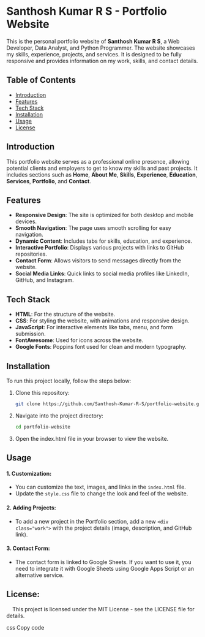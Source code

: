 # Santhosh Kumar R S - Portfolio Website

This is the personal portfolio website of **Santhosh Kumar R S**, a Web Developer, Data Analyst, and Python Programmer. The website showcases my skills, experience, projects, and services. It is designed to be fully responsive and provides information on my work, skills, and contact details.

## Table of Contents

- [Introduction](#introduction)
- [Features](#features)
- [Tech Stack](#tech-stack)
- [Installation](#installation)
- [Usage](#usage)
- [License](#license)

## Introduction

This portfolio website serves as a professional online presence, allowing potential clients and employers to get to know my skills and past projects. It includes sections such as **Home**, **About Me**, **Skills**, **Experience**, **Education**, **Services**, **Portfolio**, and **Contact**.

## Features

- **Responsive Design**: The site is optimized for both desktop and mobile devices.
- **Smooth Navigation**: The page uses smooth scrolling for easy navigation.
- **Dynamic Content**: Includes tabs for skills, education, and experience.
- **Interactive Portfolio**: Displays various projects with links to GitHub repositories.
- **Contact Form**: Allows visitors to send messages directly from the website.
- **Social Media Links**: Quick links to social media profiles like LinkedIn, GitHub, and Instagram.

## Tech Stack

- **HTML**: For the structure of the website.
- **CSS**: For styling the website, with animations and responsive design.
- **JavaScript**: For interactive elements like tabs, menu, and form submission.
- **FontAwesome**: Used for icons across the website.
- **Google Fonts**: Poppins font used for clean and modern typography.

## Installation

To run this project locally, follow the steps below:

1. Clone this repository:
   ```bash
   git clone https://github.com/Santhosh-Kumar-R-S/portfolio-website.git
   ```
2. Navigate into the project directory:
   ```bash
   cd portfolio-website
   ```
3. Open the index.html file in your browser to view the website.

## Usage
#### 1. Customization:
- You can customize the text, images, and links in the ```index.html``` file. <br>
- Update the ```style.css``` file to change the look and feel of the website.
#### 2. Adding Projects:
- To add a new project in the Portfolio section, add a new ```<div class="work">``` with the project details (image, description, and GitHub link).
#### 3. Contact Form:
- The contact form is linked to Google Sheets. If you want to use it, you need to integrate it with Google Sheets using Google Apps Script or an alternative service.


## License:
&nbsp;&nbsp;&nbsp;&nbsp;This project is licensed under the MIT License - see the LICENSE file for details.

css
Copy code
